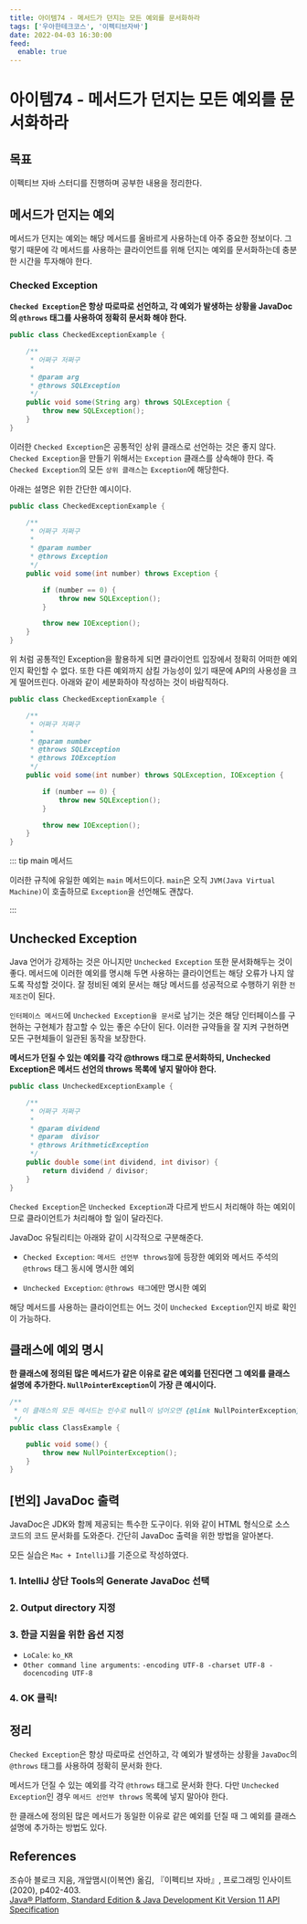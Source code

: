 ```yaml
---
title: 아이템74 - 메서드가 던지는 모든 예외를 문서화하라
tags: ['우아한테크코스', '이펙티브자바']
date: 2022-04-03 16:30:00
feed:
  enable: true
---
```


# 아이템74 - 메서드가 던지는 모든 예외를 문서화하라

<CenterImage image-src=https://user-images.githubusercontent.com/59357153/152970395-a31c8134-fc89-449f-b4dc-441e03df929c.png />

## 목표

이펙티브 자바 스터디를 진행하며 공부한 내용을 정리한다. 

## 메서드가 던지는 예외

메서드가 던지는 예외는 해당 메서드를 올바르게 사용하는데 아주 중요한 정보이다. 그렇기 때문에 각 메서드를 사용하는 클라이언트를 위해 던지는 예외를 문서화하는데 충분한 시간을 투자해야 한다.

### Checked Exception

**`Checked Exception`은 항상 따로따로 선언하고, 각 예외가 발생하는 상황을 JavaDoc의 `@throws` 태그를 사용하여 정확히 문서화 해야 한다.**

```java
public class CheckedExceptionExample {

    /**
     * 어쩌구 저쩌구
     *
     * @param arg
     * @throws SQLException
     */
    public void some(String arg) throws SQLException {
        throw new SQLException();
    }
}
```

이러한 `Checked Exception`은 공통적인 상위 클래스로 선언하는 것은 좋지 않다. `Checked Exception`을 만들기 위해서는 `Exception` 클래스를 상속해야 한다. 즉 `Checked Exception`의 모든 `상위 클래스`는 `Exception`에 해당한다.

아래는 설명은 위한 간단한 예시이다.
```java
public class CheckedExceptionExample {

    /**
     * 어쩌구 저쩌구
     *
     * @param number
     * @throws Exception
     */
    public void some(int number) throws Exception {

        if (number == 0) {
            throw new SQLException();
        }

        throw new IOException();
    }
}
```

위 처럼 공통적인 Exception을 활용하게 되면 클라이언트 입장에서 정확히 어떠한 예외인지 확인할 수 없다. 또한 다른 예외까지 삼킬 가능성이 있기 때문에 API의 사용성을 크게 떨어뜨린다. 아래와 같이 세분화하야 작성하는 것이 바람직하다.

```java
public class CheckedExceptionExample {

    /**
     * 어쩌구 저쩌구
     *
     * @param number
     * @throws SQLException
     * @throws IOException
     */
    public void some(int number) throws SQLException, IOException {

        if (number == 0) {
            throw new SQLException();
        }

        throw new IOException();
    }
}
```

::: tip main 메서드

이러한 규칙에 유일한 예외는 `main` 메서드이다. `main`은 오직 `JVM(Java Virtual Machine)`이 호출하므로 `Exception`을 선언해도 괜찮다.
 
:::

## Unchecked Exception

Java 언어가 강제하는 것은 아니지만 `Unchecked Exception` 또한 문서화해두는 것이 좋다. 메서드에 이러한 예외를 명시해 두면 사용하는 클라이언트는 해당 오류가 나지 않도록 작성할 것이다. 잘 정비된 예외 문서는 해당 메서드를 성공적으로 수행하기 위한 `전제조건`이 된다.

`인터페이스 메서드`에 `Unchecked Exception을 문서`로 남기는 것은 해당 인터페이스를 구현하는 구현체가 참고할 수 있는 좋은 수단이 된다. 이러한 규약들을 잘 지켜 구현하면 모든 구현체들이 일관된 동작을 보장한다.

**메서드가 던질 수 있는 예외를 각각 @throws 태그로 문서화하되, Unchecked Exception은 메서드 선언의 throws 목록에 넣지 말아야 한다.**

```java
public class UncheckedExceptionExample {

    /**
     * 어쩌구 저쩌구
     *
     * @param dividend
     * @param  divisor
     * @throws ArithmeticException
     */
    public double some(int dividend, int divisor) {
        return dividend / divisor;
    }
}
```

`Checked Exception`은 `Unchecked Exception`과 다르게 반드시 처리해야 하는 예외이므로 클라이언트가 처리해야 할 일이 달라진다. 

JavaDoc 유틸리티는 아래와 같이 시각적으로 구분해준다.
* `Checked Exception`: `메서드 선언부 throws절`에 등장한 예외와 메서드 주석의 `@throws` 태그 동시에 명시한 예외

<CenterImage image-src=https://user-images.githubusercontent.com/59357153/161410380-5a5b0f13-d5b3-465b-bb3a-cf6374b51430.png />

* `Unchecked Exception`: `@throws 태그`에만 명시한 예외

<CenterImage image-src=https://user-images.githubusercontent.com/59357153/161410698-3caf8495-e547-47ec-9465-8a67605b47ec.png />

해당 메서드를 사용하는 클라이언트는 어느 것이 `Unchecked Exception`인지 바로 확인이 가능하다.

## 클래스에 예외 명시

**한 클래스에 정의된 많은 메서드가 같은 이유로 같은 예외를 던진다면 그 예외를 클래스 설명에 추가한다. `NullPointerException`이 가장 큰 예시이다.**

```java
/**
 * 이 클래스의 모든 메서드는 인수로 null이 넘어오면 {@link NullPointerException} 을 던진다.
 */
public class ClassExample {

    public void some() {
        throw new NullPointerException();
    }
}
```

<CenterImage image-src=https://user-images.githubusercontent.com/59357153/161410664-8be58b8c-ebc2-48a1-bdc0-807861756fad.png />

## [번외] JavaDoc 출력

<CenterImage image-src=https://user-images.githubusercontent.com/59357153/161410791-8ae2735e-75c6-44b6-bb77-e5ff4a228d3c.png />

JavaDoc은 JDK와 함께 제공되는 특수한 도구이다. 위와 같이 HTML 형식으로 소스 코드의 코드 문서화를 도와준다. 간단히 JavaDoc 출력을 위한 방법을 알아본다.

모든 실습은 `Mac + IntelliJ`를 기준으로 작성하였다.

### 1. IntelliJ 상단 Tools의 Generate JavaDoc 선택

<CenterImage image-src=https://user-images.githubusercontent.com/59357153/161410970-f7faf6b3-348d-435b-9c93-dc0b84887e62.png />

### 2. Output directory 지정

<CenterImage image-src=https://user-images.githubusercontent.com/59357153/161411007-68ea6f82-04a4-418e-926f-583fd0cfeba4.png />

### 3. 한글 지원을 위한 옵션 지정

<CenterImage image-src=https://user-images.githubusercontent.com/59357153/161411023-5d2ea748-cb5e-4005-a4d5-4b40ccc8f113.png />

* `LoCale`: `ko_KR`
* `Other command line arguments`: `-encoding UTF-8 -charset UTF-8 -docencoding UTF-8`

### 4. OK 클릭!

<CenterImage image-src=https://user-images.githubusercontent.com/59357153/161411090-86f60efd-fd85-4e0d-90c4-078db8039d51.png />

## 정리

`Checked Exception`은 항상 따로따로 선언하고, 각 예외가 발생하는 상황을 `JavaDoc`의 `@throws` 태그를 사용하여 정확히 문서화 한다.

메서드가 던질 수 있는 예외를 각각 `@throws` 태그로 문서화 한다. 다만 `Unchecked Exception`인 경우 `메서드 선언부 throws` 목록에 넣지 말아야 한다.

한 클래스에 정의된 많은 메서드가 동일한 이유로 같은 예외를 던질 때 그 예외를 클래스 설명에 추가하는 방법도 있다.

## References
조슈아 블로크 지음, 개앞맴시(이복연) 옮김, 『이펙티브 자바』, 프로그래밍 인사이트(2020), p402-403. <br>
[Java® Platform, Standard Edition & Java Development Kit
Version 11 API Specification](https://docs.oracle.com/en/java/javase/11/docs/api/index.html)<br>

<TagLinks />
